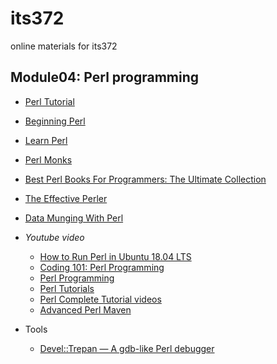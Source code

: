 # its372
online materials for its372


## Module04: Perl programming
* [Perl Tutorial](http://www.perltutorial.org/)
* [Beginning Perl](https://learn.perl.org/books/beginning-perl/)
* [Learn Perl](https://learn.perl.org/tutorials/)
* [Perl Monks](https://perlmonks.org/index.pl?node=Tutorials)
* [Best Perl Books For Programmers: The Ultimate Collection](https://whatpixel.com/best-perl-books/)
* [The Effective Perler](https://www.effectiveperlprogramming.com/)
* [Data Munging With Perl](https://perlhacks.com/2014/04/data-munging-perl/)
* _Youtube video_
  * [How to Run Perl in Ubuntu 18.04 LTS](https://youtu.be/iyE8cqUeXBw)
  * [Coding 101: Perl Programming](https://www.youtube.com/playlist?list=PLTmR6HsT7005r9J50_HCOGkyGc8dDYu7J)
  * [Perl Programming](https://www.youtube.com/playlist?list=PL5eJgcQ87sgcXxN8EG7RUGZ_kTDUDwYX9)
  * [Perl Tutorials](https://www.youtube.com/playlist?list=PLE7511681ABEA8635)
  * [Perl Complete Tutorial videos](https://www.youtube.com/playlist?list=PL3DEC9B6D4520864C)
  * [Advanced Perl Maven](https://www.youtube.com/playlist?list=PLw7UYp3N0eUa3AQWUqL4t8pYrZ0b3mKYy)

* Tools
  * [Devel::Trepan — A gdb-like Perl debugger](https://github.com/rocky/Perl-Devel-Trepan)



